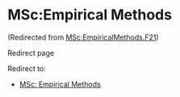 






MSc:Empirical Methods
=====================



(Redirected from [MSc:EmpiricalMethods.F21](/index.php?title=MSc:EmpiricalMethods.F21&redirect=no "MSc:EmpiricalMethods.F21"))  

Redirect page


Redirect to:

* [MSc: Empirical Methods](/index.php/MSc:_Empirical_Methods "MSc: Empirical Methods")









